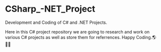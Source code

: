 # CSharp_-NET_Project
Development and Coding of C# and .NET Projects.

Here in this C# project repository we are going to research and work on various C# projects as well as store them for referrences. Happy Coding.🌎🐱‍👤
